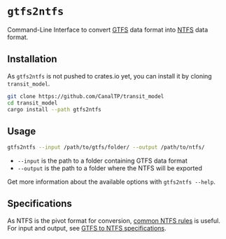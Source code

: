 # `gtfs2ntfs`

Command-Line Interface to convert [GTFS] data format into [NTFS] data
format.

[GTFS]: https://gtfs.org/reference/static
[NTFS]: https://github.com/CanalTP/ntfs-specification/blob/master/ntfs_fr.md

## Installation

As `gtfs2ntfs` is not pushed to crates.io yet, you can install it by cloning `transit_model`.

```bash
git clone https://github.com/CanalTP/transit_model
cd transit_model
cargo install --path gtfs2ntfs
```

## Usage

```bash
gtfs2ntfs --input /path/to/gtfs/folder/ --output /path/to/ntfs/
```

* `--input` is the path to a folder containing GTFS data format
* `--output` is the path to a folder where the NTFS will be exported

Get more information about the available options with `gtfs2ntfs --help`.

## Specifications

As NTFS is the pivot format for conversion, [common NTFS rules] is useful.\
For input and output, see [GTFS to NTFS specifications].

[common NTFS rules]: ../documentation/common_ntfs_rules.md
[GTFS to NTFS specifications]: ../documentation/gtfs_to_ntfs_specs.md
